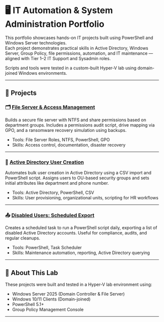 # 🖥️ IT Automation & System Administration Portfolio

This portfolio showcases hands-on IT projects built using PowerShell and Windows Server technologies.  
Each project demonstrates practical skills in Active Directory, Windows Server, Group Policy, file permissions, automation, and IT maintenance — aligned with Tier 1–2 IT Support and Sysadmin roles.

Scripts and tools were tested in a custom-built Hyper-V lab using domain-joined Windows environments.

---

## 📁 Projects


### 🗂 [File Server & Access Management](./FileServer-AccessManagement)
Builds a secure file server with NTFS and share permissions based on department groups. Includes a permissions audit script, drive mapping via GPO, and a ransomware recovery simulation using backups.

- Tools: File Server Roles, NTFS, PowerShell, GPO
- Skills: Access control, documentation, disaster recovery

---

### 👥 [Active Directory User Creation](./Account-Creation)
Automates bulk user creation in Active Directory using a CSV import and PowerShell script. Assigns users to OU-based security groups and sets initial attributes like department and phone number.

- Tools: Active Directory, PowerShell, CSV
- Skills: User provisioning, organizational units, scripting for HR workflows

---

### 📤 [Disabled Users: Scheduled Export](./DisabledUsers-ScheduledExport)
Creates a scheduled task to run a PowerShell script daily, exporting a list of disabled Active Directory accounts. Useful for compliance, audits, and regular cleanups.

- Tools: PowerShell, Task Scheduler
- Skills: Maintenance automation, reporting, Active Directory querying

---

## 🧰 About This Lab

These projects were built and tested in a Hyper-V lab environment using:
- Windows Server 2025 (Domain Controller & File Server)
- Windows 10/11 Clients (Domain-joined)
- PowerShell 5.1+
- Group Policy Management Console

---


